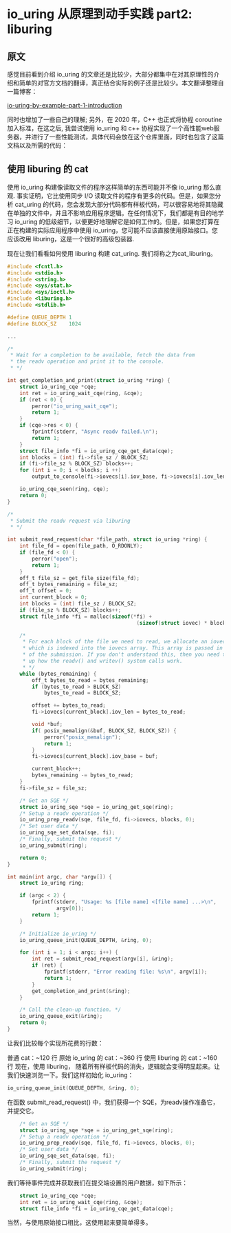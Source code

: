 # io_uring 从原理到动手实践 part2: liburing

## 原文

感觉目前看到介绍 io_uring 的文章还是比较少，大部分都集中在对其原理性的介绍和简单的对官方文档的翻译，真正结合实际的例子还是比较少。本文翻译整理自一篇博客：

[io-uring-by-example-part-1-introduction](https://unixism.net/2020/04/io-uring-by-example-part-1-introduction/)

同时也增加了一些自己的理解; 另外，在 2020 年，C++ 也正式将协程 coroutine 加入标准，在这之后, 我尝试使用 io_uring 和 c++ 协程实现了一个高性能web服务器，并进行了一些性能测试，具体代码会放在这个仓库里面，同时也包含了这篇文档以及所需的代码：

## 使用 liburing 的 cat

使用 io_uring 构建像读取文件的程序这样简单的东西可能并不像 io_uring 那么直观. 事实证明，它比使用同步 I/O 读取文件的程序有更多的代码。但是，如果您分析 cat_uring 的代码，您会发现大部分代码都有样板代码，可以很容易地将其隐藏在单独的文件中，并且不影响应用程序逻辑。在任何情况下，我们都是有目的地学习 io_uring 的低级细节，以便更好地理解它是如何工作的。但是，如果您打算在正在构建的实际应用程序中使用 io_uring，您可能不应该直接使用原始接口。您应该改用 liburing，这是一个很好的高级包装器.

现在让我们看看如何使用 liburing 构建 cat_uring. 我们将称之为cat_liburing。

```c
#include <fcntl.h>
#include <stdio.h>
#include <string.h>
#include <sys/stat.h>
#include <sys/ioctl.h>
#include <liburing.h>
#include <stdlib.h>

#define QUEUE_DEPTH 1
#define BLOCK_SZ    1024

...

/*
 * Wait for a completion to be available, fetch the data from
 * the readv operation and print it to the console.
 * */

int get_completion_and_print(struct io_uring *ring) {
    struct io_uring_cqe *cqe;
    int ret = io_uring_wait_cqe(ring, &cqe);
    if (ret < 0) {
        perror("io_uring_wait_cqe");
        return 1;
    }
    if (cqe->res < 0) {
        fprintf(stderr, "Async readv failed.\n");
        return 1;
    }
    struct file_info *fi = io_uring_cqe_get_data(cqe);
    int blocks = (int) fi->file_sz / BLOCK_SZ;
    if (fi->file_sz % BLOCK_SZ) blocks++;
    for (int i = 0; i < blocks; i ++)
        output_to_console(fi->iovecs[i].iov_base, fi->iovecs[i].iov_len);

    io_uring_cqe_seen(ring, cqe);
    return 0;
}

/*
 * Submit the readv request via liburing
 * */

int submit_read_request(char *file_path, struct io_uring *ring) {
    int file_fd = open(file_path, O_RDONLY);
    if (file_fd < 0) {
        perror("open");
        return 1;
    }
    off_t file_sz = get_file_size(file_fd);
    off_t bytes_remaining = file_sz;
    off_t offset = 0;
    int current_block = 0;
    int blocks = (int) file_sz / BLOCK_SZ;
    if (file_sz % BLOCK_SZ) blocks++;
    struct file_info *fi = malloc(sizeof(*fi) +
                                          (sizeof(struct iovec) * blocks));

    /*
     * For each block of the file we need to read, we allocate an iovec struct
     * which is indexed into the iovecs array. This array is passed in as part
     * of the submission. If you don't understand this, then you need to look
     * up how the readv() and writev() system calls work.
     * */
    while (bytes_remaining) {
        off_t bytes_to_read = bytes_remaining;
        if (bytes_to_read > BLOCK_SZ)
            bytes_to_read = BLOCK_SZ;

        offset += bytes_to_read;
        fi->iovecs[current_block].iov_len = bytes_to_read;

        void *buf;
        if( posix_memalign(&buf, BLOCK_SZ, BLOCK_SZ)) {
            perror("posix_memalign");
            return 1;
        }
        fi->iovecs[current_block].iov_base = buf;

        current_block++;
        bytes_remaining -= bytes_to_read;
    }
    fi->file_sz = file_sz;

    /* Get an SQE */
    struct io_uring_sqe *sqe = io_uring_get_sqe(ring);
    /* Setup a readv operation */
    io_uring_prep_readv(sqe, file_fd, fi->iovecs, blocks, 0);
    /* Set user data */
    io_uring_sqe_set_data(sqe, fi);
    /* Finally, submit the request */
    io_uring_submit(ring);

    return 0;
}

int main(int argc, char *argv[]) {
    struct io_uring ring;

    if (argc < 2) {
        fprintf(stderr, "Usage: %s [file name] <[file name] ...>\n",
                argv[0]);
        return 1;
    }

    /* Initialize io_uring */
    io_uring_queue_init(QUEUE_DEPTH, &ring, 0);

    for (int i = 1; i < argc; i++) {
        int ret = submit_read_request(argv[i], &ring);
        if (ret) {
            fprintf(stderr, "Error reading file: %s\n", argv[i]);
            return 1;
        }
        get_completion_and_print(&ring);
    }

    /* Call the clean-up function. */
    io_uring_queue_exit(&ring);
    return 0;
}
```

让我们比较每个实现所花费的行数：

普通 cat：~120 行
原始 io_uring 的 cat：~360 行
使用 liburing 的 cat：~160 行
现在，使用 liburing， 随着所有样板代码的消失，逻辑就会变得明显起来。让我们快速浏览一下。我们这样初始化 io_uring：

```c
io_uring_queue_init(QUEUE_DEPTH, &ring, 0);
```

在函数 submit_read_request() 中，我们获得一个 SQE，为readv操作准备它，并提交它。

```c
    /* Get an SQE */
    struct io_uring_sqe *sqe = io_uring_get_sqe(ring);
    /* Setup a readv operation */
    io_uring_prep_readv(sqe, file_fd, fi->iovecs, blocks, 0);
    /* Set user data */
    io_uring_sqe_set_data(sqe, fi);
    /* Finally, submit the request */
    io_uring_submit(ring);
```

我们等待事件完成并获取我们在提交端设置的用户数据，如下所示：

```c
    struct io_uring_cqe *cqe;
    int ret = io_uring_wait_cqe(ring, &cqe);
    struct file_info *fi = io_uring_cqe_get_data(cqe);
```

当然，与使用原始接口相比，这使用起来要简单得多。